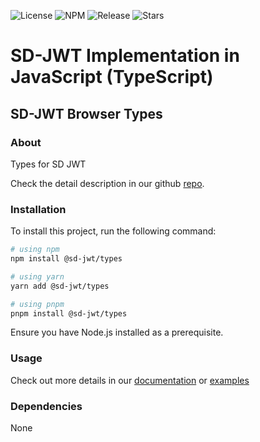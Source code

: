 ![License](https://img.shields.io/github/license/openwallet-foundation/sd-jwt-js.svg)
![NPM](https://img.shields.io/npm/v/%40sd-jwt%2Ftypes)
![Release](https://img.shields.io/github/v/release/openwallet-foundation/sd-jwt-js)
![Stars](https://img.shields.io/github/stars/openwallet-foundation/sd-jwt-js)

# SD-JWT Implementation in JavaScript (TypeScript)

## SD-JWT Browser Types

### About

Types for SD JWT

Check the detail description in our github [repo](https://github.com/openwallet-foundation/sd-jwt-js).

### Installation

To install this project, run the following command:

```bash
# using npm
npm install @sd-jwt/types

# using yarn
yarn add @sd-jwt/types

# using pnpm
pnpm install @sd-jwt/types
```

Ensure you have Node.js installed as a prerequisite.

### Usage

Check out more details in our [documentation](https://github.com/openwallet-foundation/sd-jwt-js/tree/main/docs) or [examples](https://github.com/openwallet-foundation/sd-jwt-js/tree/main/examples)

### Dependencies

None
